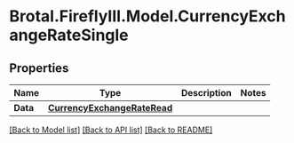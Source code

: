 # Brotal.FireflyIII.Model.CurrencyExchangeRateSingle

## Properties

Name | Type | Description | Notes
------------ | ------------- | ------------- | -------------
**Data** | [**CurrencyExchangeRateRead**](CurrencyExchangeRateRead.md) |  | 

[[Back to Model list]](../../README.md#documentation-for-models) [[Back to API list]](../../README.md#documentation-for-api-endpoints) [[Back to README]](../../README.md)


